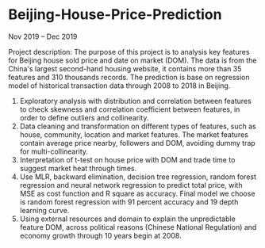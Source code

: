 # Beijing-House-Price-Prediction

Nov 2019 – Dec 2019

Project description: The purpose of this project is to analysis key features for Beijing house sold price and date on market (DOM). The data is from the China's largest second-hand housing website, it contains more than 35 features and 310 thousands records. The prediction is base on regression model of historical transaction data through 2008 to 2018 in Beijing.

1. Exploratory analysis with distribution and correlation between features to check skewness and correlation coefficient between features, in order to define outliers and collinearity.
2. Data cleaning and transformation on different types of features, such as house, community, location and market features. The market features contain average price nearby, followers and DOM, avoiding dummy trap for multi-collinearity.
3. Interpretation of t-test on house price with DOM and trade time to suggest market heat through times.
4. Use MLR, backward elimination, decision tree regression, random forest regression and neural network regression to predict total price, with MSE as cost function and R square as accuracy. Final model we choose is random forest regression with 91 percent accuracy and 19 depth learning curve.
5. Using external resources and domain to explain the unpredictable feature DOM, across political reasons (Chinese National Regulation) and economy growth through 10 years begin at 2008.
